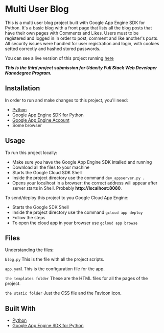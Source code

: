 # Multi User Blog
This is a multi user blog project built with Google App Engine SDK for Python.
It's a basic blog with a front page that lists all the blog posts that have
their own pages with Comments and Likes. Users must to be registered and
logged in in order to post, comment and like another's posts.
All security issues were handled for user registration and login, with cookies
setted correctly and hashed stored passwords.

You can see a live version of this project running [here](http://udacity-150204.appspot.com/)

**_This is the third project submission for Udacity Full Stack Web Developer Nanodegree Program._**

## Installation
In order to run and make changes to this project, you'll need:
- [Python](https://www.python.org/)
- [Google App Engine SDK for Python](https://cloud.google.com/appengine/downloads#Google_App_Engine_SDK_for_Python)
- [Google App Engine Account](https://console.cloud.google.com/appengine)
- Some browser

## Usage
To run this project locally:
- Make sure you have the Google App Engine SDK intalled and running
- Download all the files to your machine
- Starts the Google Cloud SDK Shell
- Inside the project directory use the command `dev_appserver.py .`
- Opens your localhost in a browser: the correct address will appear after
server starts in Shell. Probably <strong>http://localhost:8080</strong>.

To send/deploy this project to you Google Cloud App Engine:
- Starts the Google SDK Shell
- Inside the project directory use the command `gcloud app deploy`
- Follow the steps
- To open the cloud app in your browser use `gcloud app browse`

## Files
Understanding the files:

`blog.py`
This is the file with all the project scripts.

`app.yaml`
This is the configuration file for the app.

`the templates folder`
These are the HTML files for all the pages of the project.

`the static folder`
Just the CSS file and the Favicon icon.

## Built With
- [Python](https://www.python.org/)
- [Google App Engine SDK for Python](https://cloud.google.com/appengine/downloads#Google_App_Engine_SDK_for_Python)

